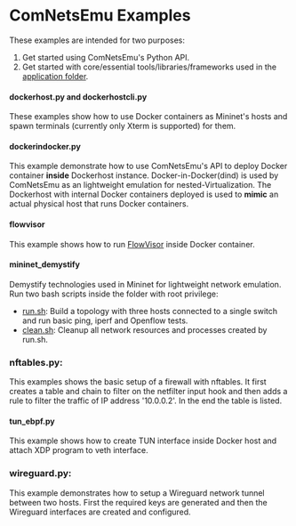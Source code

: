 # ComNetsEmu Examples #

These examples are intended for two purposes:

1. Get started using ComNetsEmu's Python API.
2. Get started with core/essential tools/libraries/frameworks used in the [application folder](../app/).

#### dockerhost.py and dockerhostcli.py

These examples show how to use Docker containers as Mininet's hosts and spawn terminals (currently only Xterm is
supported) for them.

#### dockerindocker.py

This example demonstrate how to use ComNetsEmu's API to deploy Docker container **inside** Dockerhost instance.
Docker-in-Docker(dind) is used by ComNetsEmu as an lightweight emulation for nested-Virtualization. The Dockerhost with
internal Docker containers deployed is used to **mimic** an actual physical host that runs Docker containers.

#### flowvisor

This example shows how to run [FlowVisor](https://github.com/OPENNETWORKINGLAB/flowvisor/wiki) inside Docker container.

#### mininet_demystify

Demystify technologies used in Mininet for lightweight network emulation.
Run two bash scripts inside the folder with root privilege:
- [run.sh](./mininet_demystify/run.sh): Build a topology with three hosts connected to a single switch and run basic
    ping, iperf and Openflow tests.
- [clean.sh](./mininet_demystify/clean.sh): Cleanup all network resources and processes created by run.sh.

### nftables.py:

This examples shows the basic setup of a firewall with nftables. It first creates
a table and chain to filter on the netfilter input hook and then adds a rule to
filter the traffic of IP address '10.0.0.2'. In the end the table is listed.

#### tun_ebpf.py

This example shows how to create TUN interface inside Docker host and attach XDP program to veth interface.

### wireguard.py:

This example demonstrates how to setup a Wireguard network tunnel between two
hosts. First the required keys are generated and then the Wireguard interfaces
are created and configured.

